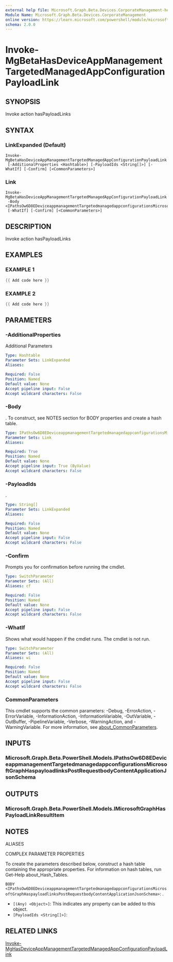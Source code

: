 ```yaml
---
external help file: Microsoft.Graph.Beta.Devices.CorporateManagement-help.xml
Module Name: Microsoft.Graph.Beta.Devices.CorporateManagement
online version: https://learn.microsoft.com/powershell/module/microsoft.graph.beta.devices.corporatemanagement/invoke-mgbetahasdeviceappmanagementtargetedmanagedappconfigurationpayloadlink
schema: 2.0.0
---
```


# Invoke-MgBetaHasDeviceAppManagementTargetedManagedAppConfigurationPayloadLink

## SYNOPSIS
Invoke action hasPayloadLinks

## SYNTAX

### LinkExpanded (Default)
```
Invoke-MgBetaHasDeviceAppManagementTargetedManagedAppConfigurationPayloadLink
 [-AdditionalProperties <Hashtable>] [-PayloadIds <String[]>] [-WhatIf] [-Confirm] [<CommonParameters>]
```

### Link
```
Invoke-MgBetaHasDeviceAppManagementTargetedManagedAppConfigurationPayloadLink
 -Body <IPathsOw6D8EDeviceappmanagementTargetedmanagedappconfigurationsMicrosoftGraphHaspayloadlinksPostRequestbodyContentApplicationJsonSchema>
 [-WhatIf] [-Confirm] [<CommonParameters>]
```

## DESCRIPTION
Invoke action hasPayloadLinks

## EXAMPLES

### EXAMPLE 1
```powershell
{{ Add code here }}
```

### EXAMPLE 2
```powershell
{{ Add code here }}
```

## PARAMETERS

### -AdditionalProperties
Additional Parameters

```yaml
Type: Hashtable
Parameter Sets: LinkExpanded
Aliases:

Required: False
Position: Named
Default value: None
Accept pipeline input: False
Accept wildcard characters: False
```

### -Body
.
To construct, see NOTES section for BODY properties and create a hash table.

```yaml
Type: IPathsOw6D8EDeviceappmanagementTargetedmanagedappconfigurationsMicrosoftGraphHaspayloadlinksPostRequestbodyContentApplicationJsonSchema
Parameter Sets: Link
Aliases:

Required: True
Position: Named
Default value: None
Accept pipeline input: True (ByValue)
Accept wildcard characters: False
```

### -PayloadIds
.

```yaml
Type: String[]
Parameter Sets: LinkExpanded
Aliases:

Required: False
Position: Named
Default value: None
Accept pipeline input: False
Accept wildcard characters: False
```

### -Confirm
Prompts you for confirmation before running the cmdlet.

```yaml
Type: SwitchParameter
Parameter Sets: (All)
Aliases: cf

Required: False
Position: Named
Default value: None
Accept pipeline input: False
Accept wildcard characters: False
```

### -WhatIf
Shows what would happen if the cmdlet runs.
The cmdlet is not run.

```yaml
Type: SwitchParameter
Parameter Sets: (All)
Aliases: wi

Required: False
Position: Named
Default value: None
Accept pipeline input: False
Accept wildcard characters: False
```

### CommonParameters
This cmdlet supports the common parameters: -Debug, -ErrorAction, -ErrorVariable, -InformationAction, -InformationVariable, -OutVariable, -OutBuffer, -PipelineVariable, -Verbose, -WarningAction, and -WarningVariable. For more information, see [about_CommonParameters](http://go.microsoft.com/fwlink/?LinkID=113216).

## INPUTS

### Microsoft.Graph.Beta.PowerShell.Models.IPathsOw6D8EDeviceappmanagementTargetedmanagedappconfigurationsMicrosoftGraphHaspayloadlinksPostRequestbodyContentApplicationJsonSchema
## OUTPUTS

### Microsoft.Graph.Beta.PowerShell.Models.IMicrosoftGraphHasPayloadLinkResultItem
## NOTES

ALIASES

COMPLEX PARAMETER PROPERTIES

To create the parameters described below, construct a hash table containing the appropriate properties. For information on hash tables, run Get-Help about_Hash_Tables.


`BODY <IPathsOw6D8EDeviceappmanagementTargetedmanagedappconfigurationsMicrosoftGraphHaspayloadlinksPostRequestbodyContentApplicationJsonSchema>`: .
  - `[(Any) <Object>]`: This indicates any property can be added to this object.
  - `[PayloadIds <String[]>]`: 

## RELATED LINKS
[Invoke-MgHasDeviceAppManagementTargetedManagedAppConfigurationPayloadLink](/powershell/module/Microsoft.Graph.Devices.CorporateManagement/Invoke-MgHasDeviceAppManagementTargetedManagedAppConfigurationPayloadLink?view=graph-powershell-v1.0)

